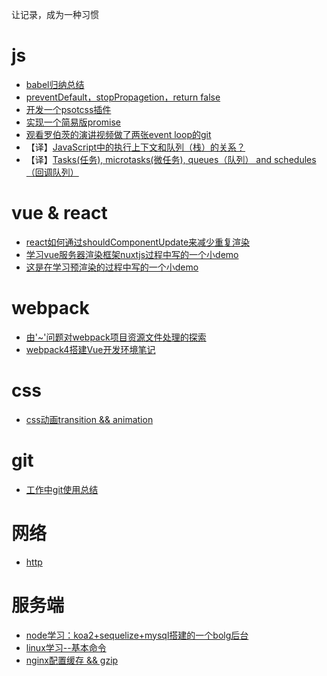 让记录，成为一种习惯
# js
* [babel归纳总结](https://github.com/alowkeyguy/zgtBlog/issues/7)
* [preventDefault，stopPropagetion，return false](https://github.com/alowkeyguy/zgtBlog/tree/master/js/preventDefault%20%26%20stopPropagetion)
* [开发一个psotcss插件](https://github.com/alowkeyguy/zgtBlog/issues/6)
* [实现一个简易版promise](https://github.com/alowkeyguy/zgtBlog/issues/5)
* [观看罗伯茨的演讲视频做了两张event loop的git](https://github.com/alowkeyguy/zgtBlog/tree/master/js/event-loop-Roberts)
* 【译】[JavaScript中的执行上下文和队列（栈）的关系？](https://github.com/alowkeyguy/zgtBlog/blob/master/translate/execution-context)
* 【译】[Tasks(任务), microtasks(微任务), queues（队列） and schedules（回调队列）](https://github.com/alowkeyguy/zgtBlog/blob/master/translate/Tasks-microtasks-queues-schedules)
# vue & react
* [react如何通过shouldComponentUpdate来减少重复渲染](https://github.com/alowkeyguy/zgtBlog/blob/master/react/react-rerender)
* [学习vue服务器渲染框架nuxtjs过程中写的一个小demo](https://github.com/alowkeyguy/zgtBlog/tree/master/vue/nuxt-study)
* [这是在学习预渲染的过程中写的一个小demo](https://github.com/alowkeyguy/zgtBlog/tree/master/vue/prerender-demo)
# webpack
* [由'~'问题对webpack项目资源文件处理的探索](https://github.com/alowkeyguy/zgtBlog/issues/8)
* [webpack4搭建Vue开发环境笔记](https://github.com/alowkeyguy/webpack4.x-vue)
# css
* [css动画transition && animation](https://github.com/alowkeyguy/zgtBlog/issues/3)
# git
* [工作中git使用总结](https://github.com/alowkeyguy/zgtBlog/tree/master/git)
# 网络
* [http](https://github.com/alowkeyguy/zgtBlog/issues/4)
# 服务端
* [node学习：koa2+sequelize+mysql搭建的一个bolg后台](https://github.com/alowkeyguy/koa2-study)
* [linux学习--基本命令](https://github.com/alowkeyguy/zgtBlog/issues/2)
* [nginx配置缓存 && gzip](https://github.com/alowkeyguy/zgtBlog/tree/master/server/nginx)